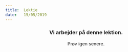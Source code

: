 ```yaml
---
title:  Lektie
date:   15/05/2019
---
```


### <center>Vi arbejder på denne lektion.</center>
<center>Prøv igen senere.</center>